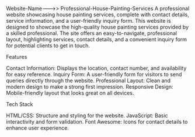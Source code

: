 Website-Name--->> Professional-House-Painting-Services
A professional website showcasing house painting services, complete with contact details, service information, and a user-friendly inquiry form.
This website is designed to showcase the high-quality house painting services provided by a skilled professional. The site offers an easy-to-navigate, professional layout, highlighting services, contact details, and a convenient inquiry form for potential clients to get in touch.

Features

Contact Information: Displays the location, contact number, and availability for easy reference.
Inquiry Form: A user-friendly form for visitors to send queries directly through the website.
Professional Layout: Clean and modern design to make a strong first impression.
Responsive Design: Mobile-friendly layout that looks great on all devices.

Tech Stack

HTML/CSS: Structure and styling for the website.
JavaScript: Basic interactivity and form validation.
Font Awesome: Icons for contact details to enhance user experience.
